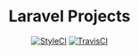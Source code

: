 <h1 align="center">Laravel Projects</h1>

<p align="center">
    <a href="https://github.styleci.io/repos/239067955"><img src="https://github.styleci.io/repos/239067955/shield?branch=master" alt="StyleCI"></a>
    <a href="https://travis-ci.com/stvnrlnd/laravel-projects"><img src="https://travis-ci.com/stvnrlnd/laravel-projects.svg?branch=master" alt="TravisCI"></a>
</p>
